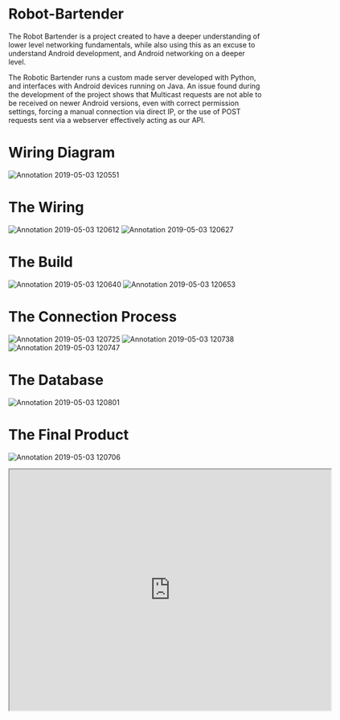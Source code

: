 # Robot-Bartender
The Robot Bartender is a project created to have a deeper understanding of lower level networking fundamentals, while also using this as an excuse to understand Android development, and Android networking on a deeper level. 

The Robotic Bartender runs a custom made server developed with Python, and interfaces with Android devices running on Java. An issue found during the development of the project shows that Multicast requests are not able to be received on newer Android versions, even with correct permission settings, forcing a manual connection via direct IP, or the use of POST requests sent via a webserver effectively acting as our API. 

# Wiring Diagram
![Annotation 2019-05-03 120551](https://user-images.githubusercontent.com/15949137/57159903-24215200-6d9c-11e9-9cbd-f0ea46b63e96.jpg)

# The Wiring
![Annotation 2019-05-03 120612](https://user-images.githubusercontent.com/15949137/57159904-24215200-6d9c-11e9-8c94-82550f6f7197.jpg)
![Annotation 2019-05-03 120627](https://user-images.githubusercontent.com/15949137/57159905-24215200-6d9c-11e9-80bc-1517c0f11f47.jpg)

# The Build
![Annotation 2019-05-03 120640](https://user-images.githubusercontent.com/15949137/57159907-24215200-6d9c-11e9-8d1c-6d12ca23b7fd.jpg)
![Annotation 2019-05-03 120653](https://user-images.githubusercontent.com/15949137/57159908-24215200-6d9c-11e9-8d36-d79f2c466fe2.jpg)

# The Connection Process
![Annotation 2019-05-03 120725](https://user-images.githubusercontent.com/15949137/57159915-271c4280-6d9c-11e9-8db0-34900b468c3f.jpg)
![Annotation 2019-05-03 120738](https://user-images.githubusercontent.com/15949137/57159916-271c4280-6d9c-11e9-9e53-21fdc5fb924a.jpg)
![Annotation 2019-05-03 120747](https://user-images.githubusercontent.com/15949137/57159917-271c4280-6d9c-11e9-9c9b-b304cc5987cb.jpg)

# The Database
![Annotation 2019-05-03 120801](https://user-images.githubusercontent.com/15949137/57159918-27b4d900-6d9c-11e9-86c0-ee5bab8449d0.jpg)

# The Final Product
![Annotation 2019-05-03 120706](https://user-images.githubusercontent.com/15949137/57159919-27b4d900-6d9c-11e9-8761-0e0aeabe88f4.jpg)

<iframe src="https://drive.google.com/file/d/1XOGtY40bHGt-k4TGSvgmpAIcdkSkHoVQ/preview" width="640" height="480"></iframe>

